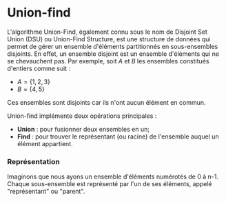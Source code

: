 # Union-find
L'algorithme Union-Find, également connu sous le nom de Disjoint Set Union
(DSU) ou Union-Find Structure, est une structure de données qui permet
de gérer un ensemble d'éléments partitionnés en sous-ensembles disjoints.
En effet, un ensemble disjoint est un ensemble d'éléments qui ne se chevauchent
pas.
Par exemple, soit $A$ et $B$ les ensembles constitués d'entiers comme suit :

- $A = \{1, 2, 3\}$
- $B = \{4, 5\}$

Ces ensembles sont disjoints car ils n'ont aucun élément en commun.

Union-find implémente deux opérations principales :

- **Union** : pour fusionner deux ensembles en un;
- **Find** : pour trouver le représentant (ou racine) de l'ensemble auquel
un élément appartient.

### Représentation
Imaginons que nous ayons un ensemble d'éléments numérotés de 0 à n-1.
Chaque sous-ensemble est représenté par l'un de ses éléments,
appelé "représentant" ou "parent".
